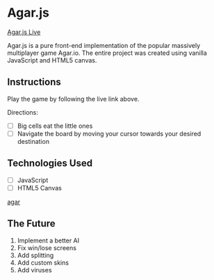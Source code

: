 # Agar.js

[Agar.js Live][github]

[github]: https://whasting.github.io/agar.js/

Agar.js is a pure front-end implementation of the popular massively multiplayer
game Agar.io. The entire project was created using vanilla JavaScript and
HTML5 canvas.

## Instructions

Play the game by following the live link above.

Directions:
- [ ] Big cells eat the little ones
- [ ] Navigate the board by moving your cursor towards your desired destination

## Technologies Used

- [ ] JavaScript
- [ ] HTML5 Canvas

[agar](docs/images/agar.png)

## The Future

 1. Implement a better AI
 2. Fix win/lose screens
 3. Add splitting
 4. Add custom skins
 5. Add viruses
